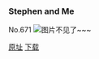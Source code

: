 ### Stephen and Me
No.671
![图片不见了~~~](https://imgs.xkcd.com/comics/stephen_and_me.png)

[原址](https://xkcd.com//671) [下载](https://imgs.xkcd.com/comics/stephen_and_me.png)

